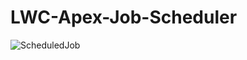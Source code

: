 # LWC-Apex-Job-Scheduler

![ScheduledJob](https://user-images.githubusercontent.com/41596758/171077168-8f797f88-b7be-4d83-a85e-85eb03609ab4.gif)
